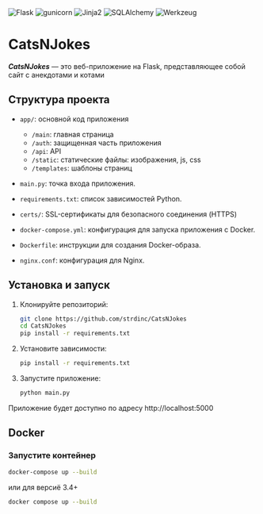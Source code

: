 <img alt="Flask" src="https://img.shields.io/badge/Flask-3.1.1-orange"/>
<img alt="gunicorn" src="https://img.shields.io/badge/gunicorn-23.0.0-purple"/>
<img alt="Jinja2" src="https://img.shields.io/badge/Jinja2-3.1.6-red"/>
<img alt="SQLAlchemy" src="https://img.shields.io/badge/SQLAlchemy-2.0.41-blueviolet"/>
<img alt="Werkzeug" src="https://img.shields.io/badge/Werkzeug-3.1.3-lightblue"/>


# CatsNJokes

***CatsNJokes*** — это веб-приложение на Flask, представляющее собой сайт с анекдотами и котами


## Структура проекта

- `app/`: основной код приложения
  - `/main`: главная страница
  - `/auth`: защищенная часть приложения
  - `/api`: API
  - `/static`: статические файлы: изображения, js, css
  - `/templates`: шаблоны страниц

    
- `main.py`: точка входа приложения.
- `requirements.txt`: список зависимостей Python.


- `certs/`: SSL-сертификаты для безопасного соединения (HTTPS)


- `docker-compose.yml`: конфигурация для запуска приложения с Docker.
- `Dockerfile`: инструкции для создания Docker-образа.
- `nginx.conf`: конфигурация для Nginx.

## Установка и запуск

1. Клонируйте репозиторий:
   ```bash
   git clone https://github.com/strdinc/CatsNJokes
   cd CatsNJokes
   pip install -r requirements.txt
2. Установите зависимости:
   ```bash
   pip install -r requirements.txt
3. Запустите приложение:
   ```bash
   python main.py
   
Приложение будет доступно по адресу http://localhost:5000

## Docker

### Запустите контейнер
   ```bash
   docker-compose up --build
   ```
или для версиё 3.4+

```bash
docker compose up --build
```